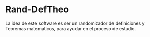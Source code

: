 # Rand-DefTheo
La idea de este software es ser un randomizador de definiciones y Teoremas matematicos, para ayudar en el proceso de estudio.
